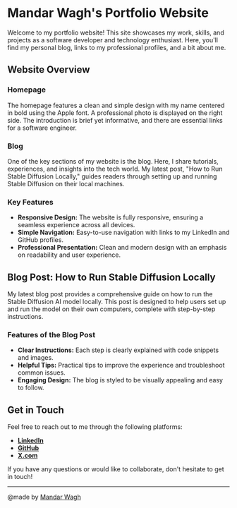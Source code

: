 # Mandar Wagh's Portfolio Website

Welcome to my portfolio website! This site showcases my work, skills, and projects as a software developer and technology enthusiast. Here, you'll find my personal blog, links to my professional profiles, and a bit about me.

## Website Overview

### Homepage

The homepage features a clean and simple design with my name centered in bold using the Apple font. A professional photo is displayed on the right side. The introduction is brief yet informative, and there are essential links for a software engineer.

### Blog

One of the key sections of my website is the blog. Here, I share tutorials, experiences, and insights into the tech world. My latest post, "How to Run Stable Diffusion Locally," guides readers through setting up and running Stable Diffusion on their local machines.

### Key Features

- **Responsive Design:** The website is fully responsive, ensuring a seamless experience across all devices.
- **Simple Navigation:** Easy-to-use navigation with links to my LinkedIn and GitHub profiles.
- **Professional Presentation:** Clean and modern design with an emphasis on readability and user experience.

## Blog Post: How to Run Stable Diffusion Locally

My latest blog post provides a comprehensive guide on how to run the Stable Diffusion AI model locally. This post is designed to help users set up and run the model on their own computers, complete with step-by-step instructions.

### Features of the Blog Post

- **Clear Instructions:** Each step is clearly explained with code snippets and images.
- **Helpful Tips:** Practical tips to improve the experience and troubleshoot common issues.
- **Engaging Design:** The blog is styled to be visually appealing and easy to follow.

## Get in Touch

Feel free to reach out to me through the following platforms:

- **[LinkedIn](https://linkedin.com/in/mandar-wagh-6b0865305)**
- **[GitHub](https://github.com/mandarwagh9)**
- **[X.com](https://x.com/waghweb)**

If you have any questions or would like to collaborate, don't hesitate to get in touch!

---

@made by [Mandar Wagh](https://linkedin.com/in/mandar-wagh-6b0865305)

